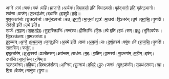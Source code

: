 

  
अग्ने॑।तव॑।श्रवः॑।वयः॑।महि॑।भ्रा॒ज॒न्ते॒।अ॒र्चयः॑।वि॒भा॒व॒सो॒ इति॑ विभाऽवसो।बृह॑द्भानो॒ इति॒ बृह॑त्ऽभानो।शव॑सा।वाज॑म्।उ॒क्थ्यृ॑अ॑म्।दधा॑सि।दा॒शुषे॑।क॒वे॒॥  
पा॒व॒कऽव॑र्चाः।शु॒क्रऽव॑र्चाः।अनू॑नऽवर्चाः।उत्।इ॒य॒र्षि॒।भा॒नुना॑।पु॒त्रः॑।मा॒तरा॑।वि॒ऽचर॑न्।उ॒प॑।अ॒व॒सि॒।पृ॒णक्षि॑।रोद॑सी॒ इति॑।उ॒भे इति॑॥  
ऊर्जः॑।न॒पा॒त्।जा॒त॒ऽवे॒दः॒।सु॒श॒स्तिऽभिः॑।मन्द॑स्व।धी॒तिऽभिः॑।हि॒तः।त्वे इति॑।इषः॑।सम्।द॒धुः॒।भूरि॑ऽवर्पसः।चि॒त्रऽऊ॑तयः।वा॒मऽजा॑ताः॥  
इ॒र॒ज्यन्।अ॒ग्ने॒।प्र॒थ॒य॒स्व॒।ज॒न्तुऽभिः॑।अ॒स्मे इति॑।रायः॑।अ॒म॒र्त्य॒।सः।द॒र्श॒तस्य॑।वपु॑षः।वि।रा॒ज॒सि॒।पृ॒णक्षि॑।सा॒न॒सिम्।क्रतु॑म्॥  
इ॒ष्क॒र्तार॑म्।अ॒ध्व॒रस्य॑।प्रऽचे॑तसम्।क्षय॑न्तम्।राध॑सः।म॒हः।रा॒तिम्।वा॒मस्य॑।सु॒ऽभगा॑म्।म॒हीम्।इष॑म्।दधा॑सि।सा॒न॒सिम्।र॒यिम्॥  
ऋ॒तऽवा॑नम्।म॒हि॒षम्।वि॒श्वऽद॑र्शतम्।अ॒ग्निम्।सु॒म्नाय॑।द॒धि॒रे॒।पु॒रः।जनाः॑।श्रुत्ऽक॑र्णम्।स॒प्रथः॑ऽतमम्।त्वा॒।गि॒रा।दैव्य॑म्।मानु॑षा।यु॒गा॥  
